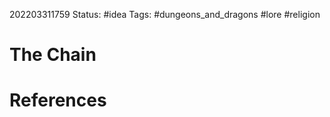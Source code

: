 202203311759
Status: #idea
Tags: #dungeons_and_dragons #lore #religion 

# The Chain



# References